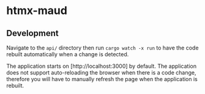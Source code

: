 # htmx-maud

## Development

Navigate to the `api/` directory then run `cargo watch -x run` to have the code rebuilt automatically when a change is detected.

The application starts on [http://localhost:3000] by default. The application does not support auto-reloading the browser when there is a code change, therefore you will have to manually refresh the page when the application is rebuilt.